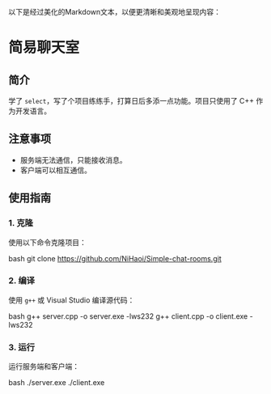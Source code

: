 以下是经过美化的Markdown文本，以便更清晰和美观地呈现内容：
# 简易聊天室

## 简介

学了 `select`，写了个项目练练手，打算日后多添一点功能。项目只使用了 C++ 作为开发语言。

## 注意事项

- 服务端无法通信，只能接收消息。
- 客户端可以相互通信。

## 使用指南

### 1. 克隆

使用以下命令克隆项目：

bash
git clone https://github.com/NiHaoi/Simple-chat-rooms.git
### 2. 编译

使用 `g++` 或 Visual Studio 编译源代码：

bash
g++ server.cpp -o server.exe -lws232
g++ client.cpp -o client.exe -lws232
### 3. 运行

运行服务端和客户端：

bash
./server.exe
./client.exe
